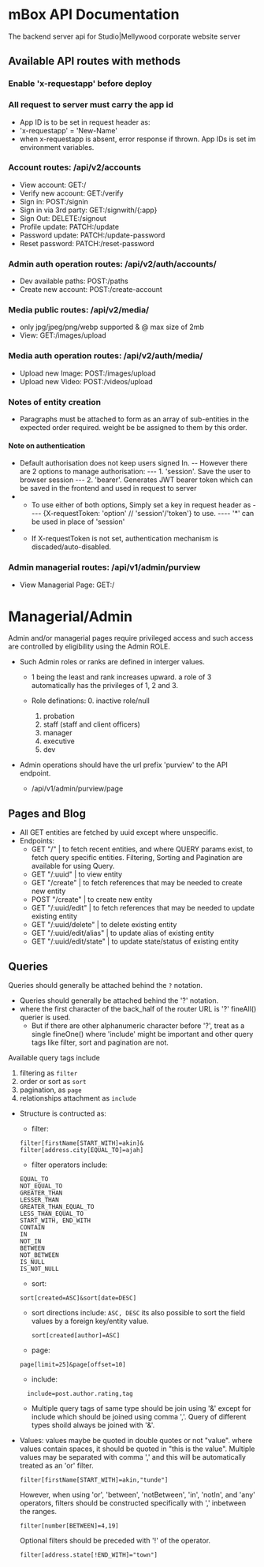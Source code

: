 # mBox API Documentation

The backend server api for Studio|Mellywood corporate website server

## Available API routes with methods

### Enable 'x-requestapp' before deploy

### All request to server must carry the app id

- App ID is to be set in request header as:
- 'x-requestapp' = 'New-Name'
- when x-requestapp is absent, error response if thrown. App IDs is set im environment variables.

### Account routes: /api/v2/accounts

- View account: GET:/
- Verify new account: GET:/verify
- Sign in: POST:/signin
- Sign in via 3rd party: GET:/signwith/{:app}
- Sign Out: DELETE:/signout
- Profile update: PATCH:/update
- Password update: PATCH:/update-password
- Reset password: PATCH:/reset-password

### Admin auth operation routes: /api/v2/auth/accounts/

- Dev available paths: POST:/paths
- Create new account: POST:/create-account

### Media public routes: /api/v2/media/

- only jpg/jpeg/png/webp supported & @ max size of 2mb
- View: GET:/images/upload

### Media auth operation routes: /api/v2/auth/media/

- Upload new Image: POST:/images/upload
- Upload new Video: POST:/videos/upload

### Notes of entity creation

- Paragraphs must be attached to form as an array of sub-entities in the expected order required.
  weight be be assigned to them by this order.

#### Note on authentication

- Default authorisation does not keep users signed In.
  -- However there are 2 options to manage authorisation:
  --- 1. 'session'. Save the user to browser session
  --- 2. 'bearer'. Generates JWT bearer token which can be saved in the frontend and used in request to server
- - To use either of both options, Simply set a key in request header as
    ---- {X-requestToken: 'option' // 'session'/'token'} to use.
    ---- '\*' can be used in place of 'session'
- - If X-requestToken is not set, authentication mechanism is discaded/auto-disabled.

### Admin managerial routes: /api/v1/admin/purview

- View Managerial Page: GET:/

# Managerial/Admin

Admin and/or managerial pages require privileged access and such access are controlled by eligibility using the Admin ROLE.

- Such Admin roles or ranks are defined in interger values.

  - 1 being the least and rank increases upward.
    a role of 3 automatically has the privileges of 1, 2 and 3.
  - Role definations: 0. inactive role/null

    1. probation
    2. staff (staff and client officers)
    3. manager
    4. executive
    5. dev

- Admin operations should have the url prefix 'purview' to the API endpoint.
  - /api/v1/admin/purview/page

## Pages and Blog

- All GET entities are fetched by uuid except where unspecific.
- Endpoints:
  - GET "/" | to fetch recent entities, and where QUERY params exist, to fetch query specific entities. Filtering, Sorting and Pagination are available for using Query.
  - GET "/:uuid" | to view entity
  - GET "/create" | to fetch references that may be needed to create new entity
  - POST "/create" | to create new entity
  - GET "/:uuid/edit" | to fetch references that may be needed to update existing entity
  - GET "/:uuid/delete" | to delete existing entity
  - GET "/:uuid/edit/alias" | to update alias of existing entity
  - GET "/:uuid/edit/state" | to update state/status of existing entity

## Queries

Queries should generally be attached behind the <code>?</code> notation.

- Queries should generally be attached behind the '?' notation.
- where the first character of the back_half of the router URL is '?' fineAll() querier is used.
  - But if there are other alphanumeric character before '?', treat as a single fineOne() where 'include' might be important and other query tags like filter, sort and pagination are not.

Available query tags include

1. filtering as <code>filter</code>
2. order or sort as <code>sort</code>
3. pagination, as <code>page</code>
4. relationships attachment as <code>include</code>

- Structure is contructed as:

  - filter:

  ```
  filter[firstName[START_WITH]=akin]&
  filter[address.city[EQUAL_TO]=ajah]
  ```

  - filter operators include:

  ```
  EQUAL_TO
  NOT_EQUAL_TO
  GREATER_THAN
  LESSER_THAN
  GREATER_THAN_EQUAL_TO
  LESS_THAN_EQUAL_TO
  START_WITH, END_WITH
  CONTAIN
  IN
  NOT_IN
  BETWEEN
  NOT_BETWEEN
  IS_NULL
  IS_NOT_NULL
  ```

  - sort:

  ```
  sort[created=ASC]&sort[date=DESC]
  ```

  - sort directions include:
    <code>ASC, DESC</code>
    its also possible to sort the field values by a foreign key/entity value.

    ```
    sort[created[author]=ASC]
    ```

  - page:

  ```
  page[limit=25]&page[offset=10]
  ```

  - include:

  ```
    include=post.author.rating,tag
  ```

  - Multiple query tags of same type should be join using '&' except for include which should be joined using comma ','. Query of different types shoild always be joined with '&'.

- Values:
  values maybe be quoted in double quotes or not "value". where values contain spaces, it should be quoted in "this is the value".
  Multiple values may be separated with comma ',' and this will be automatically treated as an 'or' filter.
  ```
  filter[firstName[START_WITH]=akin,"tunde"]
  ```
  However, when using 'or', 'between', 'notBetween', 'in', 'notIn', and 'any' operators, filters should be constructed specifically with ',' inbetween the ranges.
  ```
  filter[number[BETWEEN]=4,19]
  ```
  Optional filters should be preceded with '!' of the operator.
  ```
  filter[address.state[!END_WITH]="town"]
  ```
